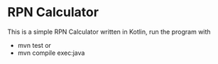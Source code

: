 # RPN Calculator
This is a simple RPN Calculator written in Kotlin, run the program with
* mvn test or 
* mvn compile exec:java